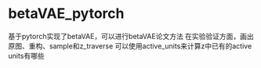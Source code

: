 # betaVAE_pytorch
基于pytorch实现了betaVAE，可以进行betaVAE论文方法
在实验验证方面，画出原图、重构、sample和z_traverse
可以使用active_units来计算z中已有的active units有哪些
